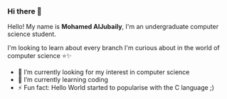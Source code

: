 ### Hi there 👋
Hello! My name is **Mohamed AlJubaily**, I'm an undergraduate computer science student.

I'm looking to learn about every branch I'm curious about in the world of computer science ⭐✨

- 🔭 I’m currently looking for my interest in computer science 
- 🌱 I’m currently learning coding
- ⚡ Fun fact: Hello World started to popularise with the C language ;) 

<!--
**Tart-Cake/Tart-Cake** is a ✨ _special_ ✨ repository because its `README.md` (this file) appears on your GitHub profile.

Here are some ideas to get you started:

- 🔭 I’m currently working on ...
- 🌱 I’m currently learning ...
- 👯 I’m looking to collaborate on ...
- 🤔 I’m looking for help with ...
- 💬 Ask me about ...
- 📫 How to reach me: ...
- 😄 Pronouns: ...
- ⚡ Fun fact: ...
-->
